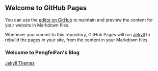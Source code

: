 ## Welcome to GitHub Pages

You can use the [editor on GitHub](https://github.com/pengfeifan/pengfeifan.github.io/edit/master/README.md) to maintain and preview the content for your website in Markdown files.

Whenever you commit to this repository, GitHub Pages will run [Jekyll](https://jekyllrb.com/) to rebuild the pages in your site, from the content in your Markdown files.

### Welcome to PengfeiFan's Blog

[Jekyll Themes](http://jekyllthemes.org/)


